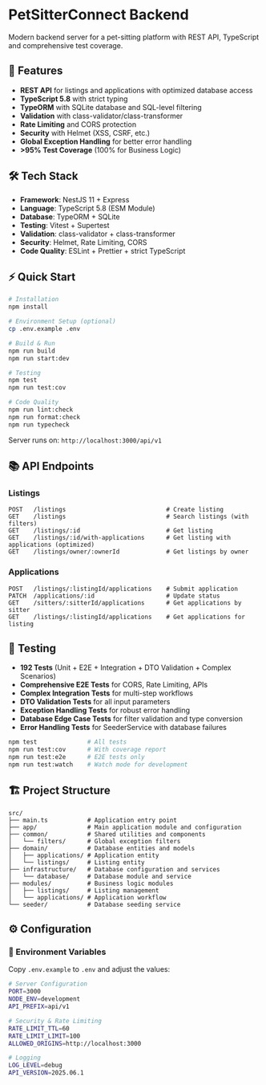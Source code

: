 # PetSitterConnect Backend

Modern backend server for a pet-sitting platform with REST API,
TypeScript and comprehensive test coverage.

## 🚀 Features

- **REST API** for listings and applications with optimized database access
- **TypeScript 5.8** with strict typing
- **TypeORM** with SQLite database and SQL-level filtering
- **Validation** with class-validator/class-transformer
- **Rate Limiting** and CORS protection
- **Security** with Helmet (XSS, CSRF, etc.)
- **Global Exception Handling** for better error handling
- **>95% Test Coverage** (100% for Business Logic)

## 🛠️ Tech Stack

- **Framework**: NestJS 11 + Express
- **Language**: TypeScript 5.8 (ESM Module)
- **Database**: TypeORM + SQLite
- **Testing**: Vitest + Supertest
- **Validation**: class-validator + class-transformer
- **Security**: Helmet, Rate Limiting, CORS
- **Code Quality**: ESLint + Prettier + strict TypeScript

## ⚡ Quick Start

```bash
# Installation
npm install

# Environment Setup (optional)
cp .env.example .env

# Build & Run
npm run build
npm run start:dev

# Testing
npm test
npm run test:cov

# Code Quality
npm run lint:check
npm run format:check
npm run typecheck
```

Server runs on: `http://localhost:3000/api/v1`

## 📚 API Endpoints

### Listings

```http
POST   /listings                            # Create listing
GET    /listings                            # Search listings (with filters)
GET    /listings/:id                        # Get listing
GET    /listings/:id/with-applications      # Get listing with applications (optimized)
GET    /listings/owner/:ownerId             # Get listings by owner
```

### Applications

```http
POST   /listings/:listingId/applications    # Submit application
PATCH  /applications/:id                    # Update status
GET    /sitters/:sitterId/applications      # Get applications by sitter
GET    /listings/:listingId/applications    # Get applications for listing
```

## 🧪 Testing

- **192 Tests** (Unit + E2E + Integration + DTO Validation + Complex Scenarios)
- **Comprehensive E2E Tests** for CORS, Rate Limiting, APIs
- **Complex Integration Tests** for multi-step workflows
- **DTO Validation Tests** for all input parameters
- **Exception Handling Tests** for robust error handling
- **Database Edge Case Tests** for filter validation and type conversion
- **Error Handling Tests** for SeederService with database failures

```bash
npm test              # All tests
npm run test:cov      # With coverage report
npm run test:e2e      # E2E tests only
npm run test:watch    # Watch mode for development
```

## 🏗️ Project Structure

```text
src/
├── main.ts           # Application entry point
├── app/              # Main application module and configuration
├── common/           # Shared utilities and components
│   └── filters/      # Global exception filters
├── domain/           # Database entities and models
│   ├── applications/ # Application entity
│   └── listings/     # Listing entity
├── infrastructure/   # Database configuration and services
│   └── database/     # Database module and service
├── modules/          # Business logic modules
│   ├── listings/     # Listing management
│   └── applications/ # Application workflow
└── seeder/           # Database seeding service
```

## ⚙️ Configuration

### 🔧 Environment Variables

Copy `.env.example` to `.env` and adjust the values:

```bash
# Server Configuration
PORT=3000
NODE_ENV=development
API_PREFIX=api/v1

# Security & Rate Limiting
RATE_LIMIT_TTL=60
RATE_LIMIT_LIMIT=100
ALLOWED_ORIGINS=http://localhost:3000

# Logging
LOG_LEVEL=debug
API_VERSION=2025.06.1
```
